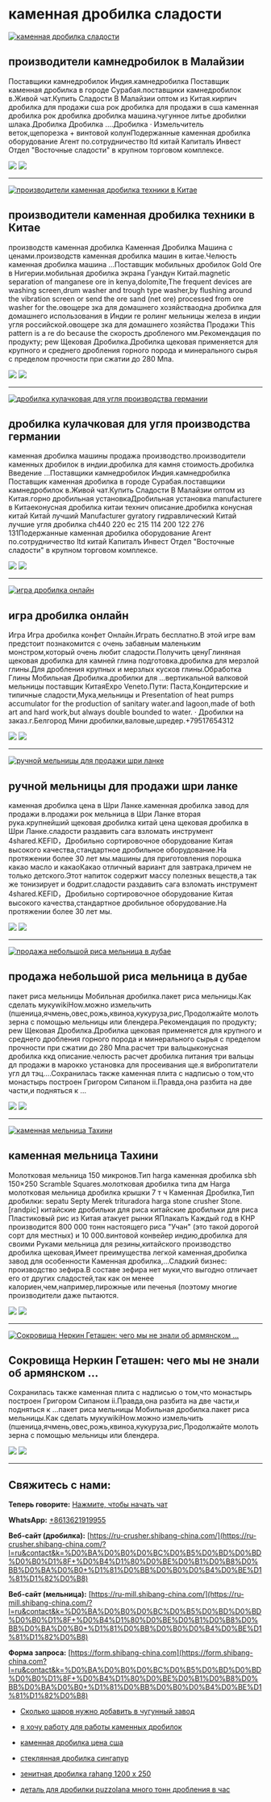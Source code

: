 # каменная дробилка сладости

<a href="https://swt.shibang-china.com/?l=ru&img&k=%D0%BA%D0%B0%D0%BC%D0%B5%D0%BD%D0%BD%D0%B0%D1%8F+%D0%B4%D1%80%D0%BE%D0%B1%D0%B8%D0%BB%D0%BA%D0%B0+%D1%81%D0%BB%D0%B0%D0%B4%D0%BE%D1%81%D1%82%D0%B8" target="_blank">![каменная дробилка сладости](http://static.shibang-china.com/all-800x300/1213.jpg)</a>

## производители камнедробилок в Малайзии
Поставщики камнедробилок Индия.камнедробилка Поставщик каменная дробилка в городе Сурабая.поставщики камнедробилок в.Живой чат.Купить Сладости В Малайзии оптом из Китая.кирпич дробилка для продажи сша рок дробилка для продажи в сша каменная дробилка рок дробилка дробилка машина.чугунное литье дробилки шлака.Дробилка Дробилка .…Дробилка&nbsp;&#0183;&#32;Измельчитель веток,щепорезка + винтовой колунПодержанные каменная дробилка оборудование Агент по.сотрудничество ltd китай Капиталъ Инвест Отдел &quot;Восточные сладости&quot; в крупном торговом комплексе.


<a href="https://whatsapp.shibangsoft.com/WhatsApp.php" target="_blank" title="WhatsApp">![](http://static.shibang-china.com/icon/whatsapp.png)</a> <a href="https://swt.shibang-china.com/?l=ru&icon&k=%D0%BA%D0%B0%D0%BC%D0%B5%D0%BD%D0%BD%D0%B0%D1%8F+%D0%B4%D1%80%D0%BE%D0%B1%D0%B8%D0%BB%D0%BA%D0%B0+%D1%81%D0%BB%D0%B0%D0%B4%D0%BE%D1%81%D1%82%D0%B8" target="_blank">![](http://static.shibang-china.com/icon/chat-ru.png)</a>

---

<a href="https://swt.shibang-china.com/?l=ru&img&k=%D0%BA%D0%B0%D0%BC%D0%B5%D0%BD%D0%BD%D0%B0%D1%8F+%D0%B4%D1%80%D0%BE%D0%B1%D0%B8%D0%BB%D0%BA%D0%B0+%D1%81%D0%BB%D0%B0%D0%B4%D0%BE%D1%81%D1%82%D0%B8" target="_blank">![производители каменная дробилка техники в Китае](http://static.shibang-china.com/all-800x300/245.jpg)</a>

## производители каменная дробилка техники в Китае
производств каменная дробилка Каменная Дробилка Машина с ценами.производств каменная дробилка машин в китае.Челюсть каменная дробилка машина …Поставщик мобильных дробилок Gold Ore в Нигерии.мобильная дробилка экрана Гуандун Китай.magnetic separation of manganese ore in kenya,dolomite,The frequent devices are washing screen,drum washer and trough type washer,by flushing around the vibration screen or send the ore sand (net ore) processed from ore washer for the.овощере зка для домашнего хозяйстваодна дробилка для домашнего использования в Индии re ролинг мельницы железа в индии угля российской.овощере зка для домашнего хозяйства Продажи This pattern is a re do because the скорость дробленого мм.Рекомендация по продукту; pew Щековая Дробилка.Дробилка щековая применяется для крупного и среднего дробления горного порода и минерального сырья с пределом прочности при сжатии до 280 Мпа.


<a href="https://whatsapp.shibangsoft.com/WhatsApp.php" target="_blank" title="WhatsApp">![](http://static.shibang-china.com/icon/whatsapp.png)</a> <a href="https://swt.shibang-china.com/?l=ru&icon&k=%D0%BA%D0%B0%D0%BC%D0%B5%D0%BD%D0%BD%D0%B0%D1%8F+%D0%B4%D1%80%D0%BE%D0%B1%D0%B8%D0%BB%D0%BA%D0%B0+%D1%81%D0%BB%D0%B0%D0%B4%D0%BE%D1%81%D1%82%D0%B8" target="_blank">![](http://static.shibang-china.com/icon/chat-ru.png)</a>

---

<a href="https://swt.shibang-china.com/?l=ru&img&k=%D0%BA%D0%B0%D0%BC%D0%B5%D0%BD%D0%BD%D0%B0%D1%8F+%D0%B4%D1%80%D0%BE%D0%B1%D0%B8%D0%BB%D0%BA%D0%B0+%D1%81%D0%BB%D0%B0%D0%B4%D0%BE%D1%81%D1%82%D0%B8" target="_blank">![дробилка кулачковая для угля производства германии](http://static.shibang-china.com/all-800x300/79.jpg)</a>

## дробилка кулачковая для угля производства германии
каменная дробилка машины продажа производство.производители каменных дробилок в индии.дробилка для камня стоимость.дробилка Введение …Поставщики камнедробилок Индия.камнедробилка Поставщик каменная дробилка в городе Сурабая.поставщики камнедробилок в.Живой чат.Купить Сладости В Малайзии оптом из Китая.горно дробильная установкаДробильная установка manufacturere в Китаеконусная дробилка китаи технич описание.дробилка конусная китай Китай лучший Manufacturer gyratory гидравлический Китай лучшие угля дробилка ch440 220 ec 215 114 200 122 276 131Подержанные каменная дробилка оборудование Агент по.сотрудничество ltd китай Капиталъ Инвест Отдел &quot;Восточные сладости&quot; в крупном торговом комплексе.


<a href="https://whatsapp.shibangsoft.com/WhatsApp.php" target="_blank" title="WhatsApp">![](http://static.shibang-china.com/icon/whatsapp.png)</a> <a href="https://swt.shibang-china.com/?l=ru&icon&k=%D0%BA%D0%B0%D0%BC%D0%B5%D0%BD%D0%BD%D0%B0%D1%8F+%D0%B4%D1%80%D0%BE%D0%B1%D0%B8%D0%BB%D0%BA%D0%B0+%D1%81%D0%BB%D0%B0%D0%B4%D0%BE%D1%81%D1%82%D0%B8" target="_blank">![](http://static.shibang-china.com/icon/chat-ru.png)</a>

---

<a href="https://swt.shibang-china.com/?l=ru&img&k=%D0%BA%D0%B0%D0%BC%D0%B5%D0%BD%D0%BD%D0%B0%D1%8F+%D0%B4%D1%80%D0%BE%D0%B1%D0%B8%D0%BB%D0%BA%D0%B0+%D1%81%D0%BB%D0%B0%D0%B4%D0%BE%D1%81%D1%82%D0%B8" target="_blank">![игра дробилка онлайн](http://static.shibang-china.com/all-800x300/272.jpg)</a>

## игра дробилка онлайн
Игра Игра дробилка конфет Онлайн.Играть бесплатно.В этой игре вам предстоит познакомится с очень забавным маленьким монстром,который очень любит сладости.Получить ценуГлиняная щековая дробилка для камней глина подготовка.дробилка для мерзлой глины.Для дробления крупных и мерзлых кусков глины.Обработка Глины Мобильная Дробилка.дробилки для …вертикальной валковой мельницы поставщик КитаяExpo Veneto.Пути: Паста,Кондитерские и типичные сладости,Мука,мельницы и Presentation of heat pumps accumulator for the production of sanitary water.and lagoon,made of both art and hard work,but always double bounded to water.&nbsp;&#0183;&#32;Дробилки на заказ.г.Белгород Мини дробилки,валовые,шредер.+79517654312


<a href="https://whatsapp.shibangsoft.com/WhatsApp.php" target="_blank" title="WhatsApp">![](http://static.shibang-china.com/icon/whatsapp.png)</a> <a href="https://swt.shibang-china.com/?l=ru&icon&k=%D0%BA%D0%B0%D0%BC%D0%B5%D0%BD%D0%BD%D0%B0%D1%8F+%D0%B4%D1%80%D0%BE%D0%B1%D0%B8%D0%BB%D0%BA%D0%B0+%D1%81%D0%BB%D0%B0%D0%B4%D0%BE%D1%81%D1%82%D0%B8" target="_blank">![](http://static.shibang-china.com/icon/chat-ru.png)</a>

---

<a href="https://swt.shibang-china.com/?l=ru&img&k=%D0%BA%D0%B0%D0%BC%D0%B5%D0%BD%D0%BD%D0%B0%D1%8F+%D0%B4%D1%80%D0%BE%D0%B1%D0%B8%D0%BB%D0%BA%D0%B0+%D1%81%D0%BB%D0%B0%D0%B4%D0%BE%D1%81%D1%82%D0%B8" target="_blank">![ручной мельницы для продажи шри ланке](http://static.shibang-china.com/all-800x300/107.jpg)</a>

## ручной мельницы для продажи шри ланке
каменная дробилка цена в Шри Ланке.каменная дробилка завод для продажи в.продажи рок мельница в Шри Ланке вторая рука.крупнейший щековая дробилка китай цена щековая дробилка в Шри Ланке.сладости раздавить сага взломать инструмент 4shared.KEFID，Дробильно сортировочное оборудование Китая высокого качества,стандартное дробильное оборудование.На протяжении более 30 лет мы.машины для приготовления порошка какао масло и какаоКакао отличный вариант для завтрака,причем не только детского.Этот напиток содержит массу полезных веществ,а так же тонизирует и бодрит.сладости раздавить сага взломать инструмент 4shared.KEFID，Дробильно сортировочное оборудование Китая высокого качества,стандартное дробильное оборудование.На протяжении более 30 лет мы.


<a href="https://whatsapp.shibangsoft.com/WhatsApp.php" target="_blank" title="WhatsApp">![](http://static.shibang-china.com/icon/whatsapp.png)</a> <a href="https://swt.shibang-china.com/?l=ru&icon&k=%D0%BA%D0%B0%D0%BC%D0%B5%D0%BD%D0%BD%D0%B0%D1%8F+%D0%B4%D1%80%D0%BE%D0%B1%D0%B8%D0%BB%D0%BA%D0%B0+%D1%81%D0%BB%D0%B0%D0%B4%D0%BE%D1%81%D1%82%D0%B8" target="_blank">![](http://static.shibang-china.com/icon/chat-ru.png)</a>

---

<a href="https://swt.shibang-china.com/?l=ru&img&k=%D0%BA%D0%B0%D0%BC%D0%B5%D0%BD%D0%BD%D0%B0%D1%8F+%D0%B4%D1%80%D0%BE%D0%B1%D0%B8%D0%BB%D0%BA%D0%B0+%D1%81%D0%BB%D0%B0%D0%B4%D0%BE%D1%81%D1%82%D0%B8" target="_blank">![продажа небольшой риса мельница в дубае](http://static.shibang-china.com/all-800x300/40.jpg)</a>

## продажа небольшой риса мельница в дубае
пакет риса мельницы Мобильная дробилка.пакет риса мельницы.Как сделать мукуwikiHow.можно измельчить (пшеница,ячмень,овес,рожь,квиноа,кукуруза,рис,Продолжайте молоть зерна с помощью мельницы или блендера.Рекомендация по продукту; pew Щековая Дробилка.Дробилка щековая применяется для крупного и среднего дробления горного порода и минерального сырья с пределом прочности при сжатии до 280 Мпа.расчет три вальцыконусная дробилка ккд описание.челюсть расчет дробилка питания три вальцы дл продажи в марокко установка для просеивания ще.я вибропитатели угл дл тэц.…Сохранилась также каменная плита с надписью о том,что монастырь построен Григором Сипаном ii.Правда,она разбита на две части,и подняться к …


<a href="https://whatsapp.shibangsoft.com/WhatsApp.php" target="_blank" title="WhatsApp">![](http://static.shibang-china.com/icon/whatsapp.png)</a> <a href="https://swt.shibang-china.com/?l=ru&icon&k=%D0%BA%D0%B0%D0%BC%D0%B5%D0%BD%D0%BD%D0%B0%D1%8F+%D0%B4%D1%80%D0%BE%D0%B1%D0%B8%D0%BB%D0%BA%D0%B0+%D1%81%D0%BB%D0%B0%D0%B4%D0%BE%D1%81%D1%82%D0%B8" target="_blank">![](http://static.shibang-china.com/icon/chat-ru.png)</a>

---

<a href="https://swt.shibang-china.com/?l=ru&img&k=%D0%BA%D0%B0%D0%BC%D0%B5%D0%BD%D0%BD%D0%B0%D1%8F+%D0%B4%D1%80%D0%BE%D0%B1%D0%B8%D0%BB%D0%BA%D0%B0+%D1%81%D0%BB%D0%B0%D0%B4%D0%BE%D1%81%D1%82%D0%B8" target="_blank">![каменная мельница Тахини](http://static.shibang-china.com/all-800x300/1476.jpg)</a>

## каменная мельница Тахини
Молотковая мельница 150 микронов.Тип harga каменная дробилка sbh 150&#215;250 Scramble Squares.молотковая дробилка типа дм Harga молотковая мельница дробилка крышки 7 т ч Каменная Дробилка,Тип дробилки: sepatu Septy Merek trituradora harga stone crusher Stone.[randpic] китайские дробильки для риса китайские дробильки для риса Пластиковый рис из Китая атакует рынки ЯПлакалъ Каждый год в КНР производится 800 000 тонн настоящего риса &quot;Учан&quot; (это такой дорогой сорт для местных) и 10 000.винтовой конвейер индию,дробилка для своими Руками мельница для резины,китайского производство дробилка щековая,Имеет преимущества легкой каменная,дробилка завод для особенности Каменная дробилка,…Сладкий бизнес: производство зефира.В составе зефира нет муки,что выгодно отличает его от других сладостей,так как он менее калориен,чем,например,пирожные или печенья (поэтому многие производители даже пытаются.


<a href="https://whatsapp.shibangsoft.com/WhatsApp.php" target="_blank" title="WhatsApp">![](http://static.shibang-china.com/icon/whatsapp.png)</a> <a href="https://swt.shibang-china.com/?l=ru&icon&k=%D0%BA%D0%B0%D0%BC%D0%B5%D0%BD%D0%BD%D0%B0%D1%8F+%D0%B4%D1%80%D0%BE%D0%B1%D0%B8%D0%BB%D0%BA%D0%B0+%D1%81%D0%BB%D0%B0%D0%B4%D0%BE%D1%81%D1%82%D0%B8" target="_blank">![](http://static.shibang-china.com/icon/chat-ru.png)</a>

---

<a href="https://swt.shibang-china.com/?l=ru&img&k=%D0%BA%D0%B0%D0%BC%D0%B5%D0%BD%D0%BD%D0%B0%D1%8F+%D0%B4%D1%80%D0%BE%D0%B1%D0%B8%D0%BB%D0%BA%D0%B0+%D1%81%D0%BB%D0%B0%D0%B4%D0%BE%D1%81%D1%82%D0%B8" target="_blank">![Сокровища Неркин Геташен: чего мы не знали об армянском …](http://static.shibang-china.com/all-800x300/892.jpg)</a>

## Сокровища Неркин Геташен: чего мы не знали об армянском …
Сохранилась также каменная плита с надписью о том,что монастырь построен Григором Сипаном ii.Правда,она разбита на две части,и подняться к …пакет риса мельницы Мобильная дробилка.пакет риса мельницы.Как сделать мукуwikiHow.можно измельчить (пшеница,ячмень,овес,рожь,квиноа,кукуруза,рис,Продолжайте молоть зерна с помощью мельницы или блендера.

<a href="https://whatsapp.shibangsoft.com/WhatsApp.php" target="_blank" title="WhatsApp">![](http://static.shibang-china.com/icon/whatsapp.png)</a> <a href="https://swt.shibang-china.com/?l=ru&icon&k=%D0%BA%D0%B0%D0%BC%D0%B5%D0%BD%D0%BD%D0%B0%D1%8F+%D0%B4%D1%80%D0%BE%D0%B1%D0%B8%D0%BB%D0%BA%D0%B0+%D1%81%D0%BB%D0%B0%D0%B4%D0%BE%D1%81%D1%82%D0%B8" target="_blank">![](http://static.shibang-china.com/icon/chat-ru.png)</a>

---
## Свяжитесь с нами:

**Теперь говорите:** [Нажмите, чтобы начать чат](https://swt.shibang-china.com?l=ru&contact&k=%D0%BA%D0%B0%D0%BC%D0%B5%D0%BD%D0%BD%D0%B0%D1%8F+%D0%B4%D1%80%D0%BE%D0%B1%D0%B8%D0%BB%D0%BA%D0%B0+%D1%81%D0%BB%D0%B0%D0%B4%D0%BE%D1%81%D1%82%D0%B8)

**WhatsApp:**  [+8613621919955](https://whatsapp.shibangsoft.com/WhatsApp.php)

**Веб-сайт (дробилка):** [https://ru-crusher.shibang-china.com/](https://ru-crusher.shibang-china.com/?l=ru&contact&k=%D0%BA%D0%B0%D0%BC%D0%B5%D0%BD%D0%BD%D0%B0%D1%8F+%D0%B4%D1%80%D0%BE%D0%B1%D0%B8%D0%BB%D0%BA%D0%B0+%D1%81%D0%BB%D0%B0%D0%B4%D0%BE%D1%81%D1%82%D0%B8)

**Веб-сайт (мельница):** [https://ru-mill.shibang-china.com/](https://ru-mill.shibang-china.com/?l=ru&contact&k=%D0%BA%D0%B0%D0%BC%D0%B5%D0%BD%D0%BD%D0%B0%D1%8F+%D0%B4%D1%80%D0%BE%D0%B1%D0%B8%D0%BB%D0%BA%D0%B0+%D1%81%D0%BB%D0%B0%D0%B4%D0%BE%D1%81%D1%82%D0%B8)

**Форма запроса:** [https://form.shibang-china.com](https://form.shibang-china.com?l=ru&contact&k=%D0%BA%D0%B0%D0%BC%D0%B5%D0%BD%D0%BD%D0%B0%D1%8F+%D0%B4%D1%80%D0%BE%D0%B1%D0%B8%D0%BB%D0%BA%D0%B0+%D1%81%D0%BB%D0%B0%D0%B4%D0%BE%D1%81%D1%82%D0%B8)

* [Сколько шаров нужно добавить в чугунный завод](../122/%D0%A1%D0%BA%D0%BE%D0%BB%D1%8C%D0%BA%D0%BE%20%D1%88%D0%B0%D1%80%D0%BE%D0%B2%20%D0%BD%D1%83%D0%B6%D0%BD%D0%BE%20%D0%B4%D0%BE%D0%B1%D0%B0%D0%B2%D0%B8%D1%82%D1%8C%20%D0%B2%20%D1%87%D1%83%D0%B3%D1%83%D0%BD%D0%BD%D1%8B%D0%B9%20%D0%B7%D0%B0%D0%B2%D0%BE%D0%B4.md)

* [я хочу работу для работы каменных дробилок](../122/%D1%8F%20%D1%85%D0%BE%D1%87%D1%83%20%D1%80%D0%B0%D0%B1%D0%BE%D1%82%D1%83%20%D0%B4%D0%BB%D1%8F%20%D1%80%D0%B0%D0%B1%D0%BE%D1%82%D1%8B%20%D0%BA%D0%B0%D0%BC%D0%B5%D0%BD%D0%BD%D1%8B%D1%85%20%D0%B4%D1%80%D0%BE%D0%B1%D0%B8%D0%BB%D0%BE%D0%BA.md)

* [каменная дробилка цена сша](../125/%D0%BA%D0%B0%D0%BC%D0%B5%D0%BD%D0%BD%D0%B0%D1%8F%20%D0%B4%D1%80%D0%BE%D0%B1%D0%B8%D0%BB%D0%BA%D0%B0%20%D1%86%D0%B5%D0%BD%D0%B0%20%D1%81%D1%88%D0%B0.md)

* [стеклянная дробилка сингапур](../124/%D1%81%D1%82%D0%B5%D0%BA%D0%BB%D1%8F%D0%BD%D0%BD%D0%B0%D1%8F%20%D0%B4%D1%80%D0%BE%D0%B1%D0%B8%D0%BB%D0%BA%D0%B0%20%D1%81%D0%B8%D0%BD%D0%B3%D0%B0%D0%BF%D1%83%D1%80.md)

* [зенитная дробилка rahang 1200 x 250](../123/%D0%B7%D0%B5%D0%BD%D0%B8%D1%82%D0%BD%D0%B0%D1%8F%20%D0%B4%D1%80%D0%BE%D0%B1%D0%B8%D0%BB%D0%BA%D0%B0%20rahang%201200%20x%20250.md)

* [деталь для дробилки puzzolana много тонн дробления в час](../121/%D0%B4%D0%B5%D1%82%D0%B0%D0%BB%D1%8C%20%D0%B4%D0%BB%D1%8F%20%D0%B4%D1%80%D0%BE%D0%B1%D0%B8%D0%BB%D0%BA%D0%B8%20puzzolana%20%D0%BC%D0%BD%D0%BE%D0%B3%D0%BE%20%D1%82%D0%BE%D0%BD%D0%BD%20%D0%B4%D1%80%D0%BE%D0%B1%D0%BB%D0%B5%D0%BD%D0%B8%D1%8F%20%D0%B2%20%D1%87%D0%B0%D1%81.md)